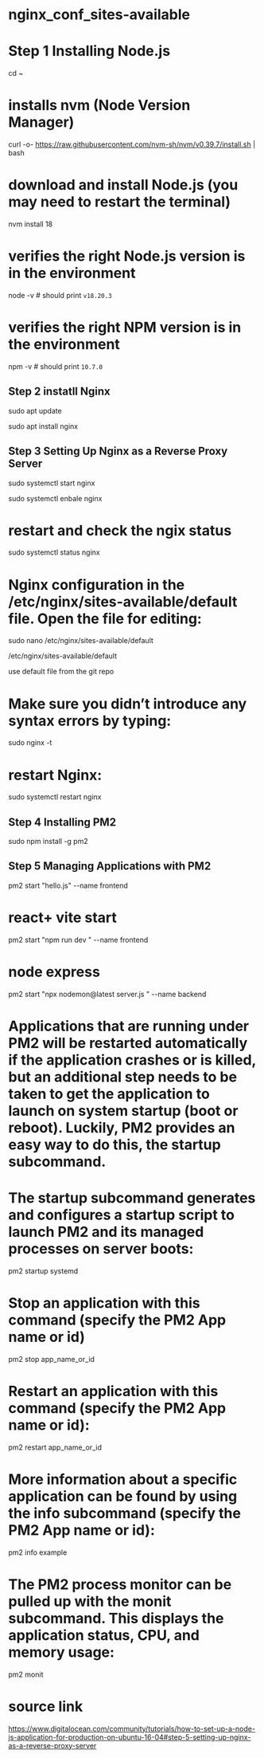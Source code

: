 # nginx_conf_sites-available


# Step 1  Installing Node.js

cd ~

# installs nvm (Node Version Manager)
curl -o- https://raw.githubusercontent.com/nvm-sh/nvm/v0.39.7/install.sh | bash

# download and install Node.js (you may need to restart the terminal)
nvm install 18

# verifies the right Node.js version is in the environment
node -v # should print `v18.20.3`

# verifies the right NPM version is in the environment
npm -v # should print `10.7.0`



##  Step 2 instatll  Nginx 

sudo apt update

sudo apt install nginx 



## Step 3  Setting Up Nginx as a Reverse Proxy Server

sudo systemctl start nginx

sudo systemctl enbale nginx

# restart and check the ngix status
sudo systemctl status nginx 

# Nginx configuration in the /etc/nginx/sites-available/default file. Open the file for editing:

sudo nano /etc/nginx/sites-available/default

/etc/nginx/sites-available/default

use default file from the git repo

# Make sure you didn’t introduce any syntax errors by typing:

sudo nginx -t

# restart Nginx:
sudo systemctl restart nginx




## Step 4 Installing PM2

sudo npm install -g pm2


## Step 5  Managing Applications with PM2

pm2 start "hello.js"  --name frontend  

# react+ vite start 
pm2 start "npm run dev "  --name frontend 


# node express
pm2 start "npx nodemon@latest server.js "  --name backend


# Applications that are running under PM2 will be restarted automatically if the application crashes or is killed, but an additional step needs to be taken to get the application to launch on system startup (boot or reboot). Luckily, PM2 provides an easy way to do this, the startup subcommand.

# The startup subcommand generates and configures a startup script to launch PM2 and its managed processes on server boots:

pm2 startup systemd


# Stop an application with this command (specify the PM2 App name or id)

pm2 stop app_name_or_id

# Restart an application with this command (specify the PM2 App name or id):

pm2 restart app_name_or_id

# More information about a specific application can be found by using the info subcommand (specify the PM2 App name or id):

pm2 info example

# The PM2 process monitor can be pulled up with the monit subcommand. This displays the application status, CPU, and memory usage:

pm2 monit


# source link

https://www.digitalocean.com/community/tutorials/how-to-set-up-a-node-js-application-for-production-on-ubuntu-16-04#step-5-setting-up-nginx-as-a-reverse-proxy-server
